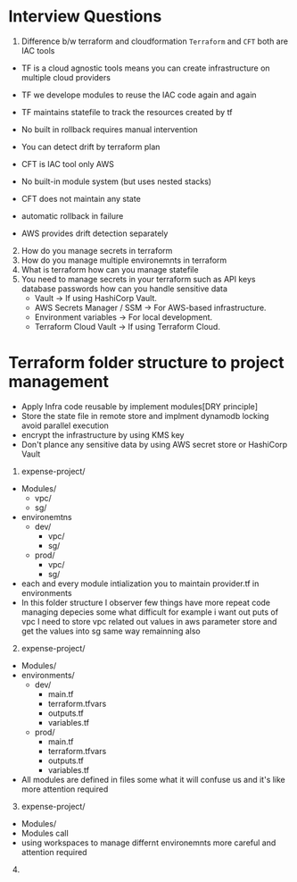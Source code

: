 # Interview Questions
1. Difference b/w terraform and cloudformation
`Terraform` and `CFT` both are IAC tools

- TF is a cloud agnostic tools means you can create infrastructure on multiple cloud providers
- TF we develope modules to reuse the IAC code again and again
- TF maintains statefile to track the resources created by tf
- No built in rollback requires manual intervention
- You can detect drift by terraform plan

- CFT is IAC tool only AWS
- No built-in module system (but uses nested stacks)
- CFT does not maintain any state
- automatic rollback in failure
- AWS provides drift detection separately

2. How do you manage secrets in terraform
3. How do you manage multiple environemnts in terraform
4. What is terraform how can you manage statefile
5. You need to manage secrets in your terraform such as API keys database passwords how can you handle sensitive data
    - Vault → If using HashiCorp Vault.
    - AWS Secrets Manager / SSM → For AWS-based infrastructure.
    - Environment variables → For local development.
    - Terraform Cloud Vault → If using Terraform Cloud.


# Terraform folder structure to project management

- Apply Infra code reusable by implement modules[DRY principle]
- Store the state file in remote store and implment dynamodb locking avoid parallel execution
- encrypt the infrastructure by using KMS key
- Don't plance any sensitive data by using AWS secret store or HashiCorp Vault

1. expense-project/
- Modules/
  - vpc/
  - sg/
- environemtns
  - dev/
    - vpc/
    - sg/
  - prod/
    - vpc/
    - sg/
- each and every module intialization you to maintain provider.tf in environments
- In this folder structure I observer few things have more repeat code managing depecies some what difficult for example i want out puts of vpc I need to store vpc related out values in aws parameter store and get the values into sg same way remainning also

2. expense-project/
- Modules/
- environments/
  - dev/
    - main.tf
    - terraform.tfvars
    - outputs.tf
    - variables.tf
  - prod/
    - main.tf
    - terraform.tfvars
    - outputs.tf
    - variables.tf
- All modules are defined in files some what it will confuse us and it's like more attention required

3. expense-project/
- Modules/
- Modules call
- using workspaces to manage differnt environemnts more careful and attention required

4. 

 
